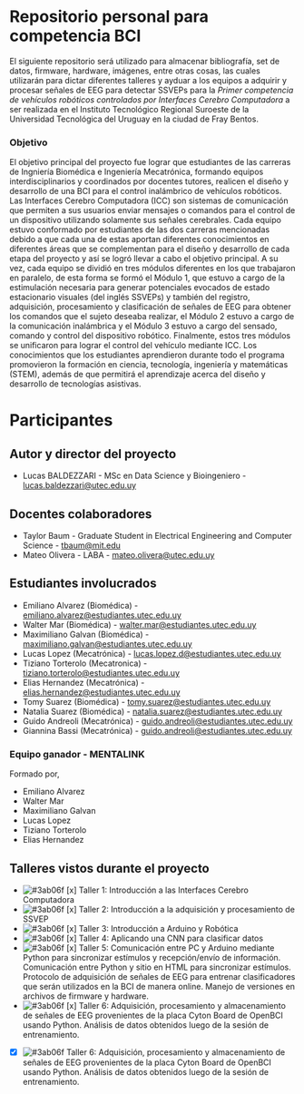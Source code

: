 # Repositorio personal para competencia BCI

El siguiente repositorio será utilizado para almacenar bibliografía, set de datos, firmware, hardware, imágenes, entre otras cosas, las cuales utilizarán para dictar diferentes talleres y ayduar a los equipos a adquirir y procesar señales de EEG para detectar SSVEPs para la _Primer competencia de vehículos robóticos controlados por Interfaces Cerebro Computadora_ a ser realizada en el Instituto Tecnológico Regional Suroeste de la Universidad Tecnológica del Uruguay en la ciudad de Fray Bentos.

### Objetivo 

El objetivo principal del proyecto fue lograr que estudiantes de las carreras de Ingniería Biomédica e Ingeniería Mecatrónica, formando equipos interdisciplinarios y coordinados por docentes tutores, realicen el diseño y desarrollo de una BCI para el control inalámbrico de vehículos robóticos. Las Interfaces Cerebro Computadora (ICC) son sistemas de comunicación que permiten a sus usuarios enviar mensajes o comandos para el control de un dispositivo utilizando solamente sus señales cerebrales. Cada equipo estuvo conformado por estudiantes de las dos carreras mencionadas debido a que cada una de estas aportan diferentes conocimientos en diferentes áreas que se complementan para el diseño y desarrollo de cada etapa del proyecto y así se logró llevar a cabo el objetivo principal. A su vez, cada equipo se dividió en tres módulos diferentes en los que trabajaron en paralelo, de esta forma se formó el Módulo 1, que estuvo a cargo de la estimulación necesaria para generar potenciales evocados de estado estacionario visuales (del inglés SSVEPs) y también del registro, adquisición, procesamiento y clasificación de señales de EEG para obtener los comandos que el sujeto deseaba realizar, el Módulo 2 estuvo a cargo de la comunicación inalámbrica y el Módulo 3 estuvo a cargo del sensado, comando y control del dispositivo robótico. Finalmente, estos tres módulos se unificaron para lograr el control del vehículo mediante ICC. Los conocimientos que los estudiantes aprendieron durante todo el programa promovieron la formación en ciencia, tecnología, ingeniería y matemáticas (STEM), además de que permitirá el aprendizaje acerca del diseño y desarrollo de tecnologías asistivas.

# Participantes

## Autor y director del proyecto

- Lucas BALDEZZARI - MSc en Data Science y Bioingeniero - lucas.baldezzari@utec.edu.uy

## Docentes colaboradores

- Taylor Baum - Graduate Student in Electrical Engineering and Computer Science - tbaum@mit.edu
- Mateo Olivera - LABA - mateo.olivera@utec.edu.uy

## Estudiantes involucrados

- Emiliano Alvarez (Biomédica) - emiliano.alvarez@estudiantes.utec.edu.uy
- Walter Mar (Biomédica) - walter.mar@estudiantes.utec.edu.uy
- Maximiliano Galvan (Biomédica) - maximiliano.galvan@estudiantes.utec.edu.uy
- Lucas Lopez (Mecatrónica) - lucas.lopez.d@estudiantes.utec.edu.uy
- Tiziano Torterolo (Mecatronica) - tiziano.torterolo@estudiantes.utec.edu.uy
- Elias Hernandez (Mecatrónica) - elias.hernandez@estudiantes.utec.edu.uy
- Tomy Suarez (Biomédica) - tomy.suarez@estudiantes.utec.edu.uy
- Natalia Suarez (Biomédica) - natalia.suarez@estudiantes.utec.edu.uy
- Guido Andreoli (Mecatrónica) - guido.andreoli@estudiantes.utec.edu.uy 
- Giannina Bassi (Mecatrónica) - guido.andreoli@estudiantes.utec.edu.uy

### Equipo ganador - MENTALINK

Formado por,

- Emiliano Alvarez
- Walter Mar
- Maximiliano Galvan
- Lucas Lopez
- Tiziano Torterolo
- Elias Hernandez

## Talleres vistos durante el proyecto

- ![#3ab06f](https://via.placeholder.com/15/3ab06f/000000?text=+) [x] Taller 1: Introducción a las Interfaces Cerebro Computadora
- ![#3ab06f](https://via.placeholder.com/15/3ab06f/000000?text=+) [x] Taller 2: Introducción a la adquisición y procesamiento de SSVEP
- ![#3ab06f](https://via.placeholder.com/15/3ab06f/000000?text=+) [x] Taller 3: Introducción a Arduino y Robótica
- ![#3ab06f](https://via.placeholder.com/15/3ab06f/000000?text=+) [x] Taller 4: Aplicando una CNN para clasificar datos
- ![#3ab06f](https://via.placeholder.com/15/3ab06f/000000?text=+) [x] Taller 5: Comunicación entre PC y Arduino mediante Python para sincronizar estímulos y recepción/envío de información.  Comunicación entre Python y sitio en HTML para sincronizar estímulos. Protocolo de adquisición de señales de EEG para entrenar clasificadores que serán utilizados en la BCI de manera online. Manejo de versiones en archivos de firmware y hardware.
- ![#3ab06f](https://via.placeholder.com/15/3ab06f/000000?text=+) [x] Taller 6: Adquisición, procesamiento y almacenamiento de señales de EEG provenientes de la placa Cyton Board de OpenBCI usando Python. Análisis de datos obtenidos luego de la sesión de entrenamiento.
- [X] ![#3ab06f](https://via.placeholder.com/15/3ab06f/000000?text=+) Taller 6: Adquisición, procesamiento y almacenamiento de señales de EEG provenientes de la placa Cyton Board de OpenBCI usando Python. Análisis de datos obtenidos luego de la sesión de entrenamiento.